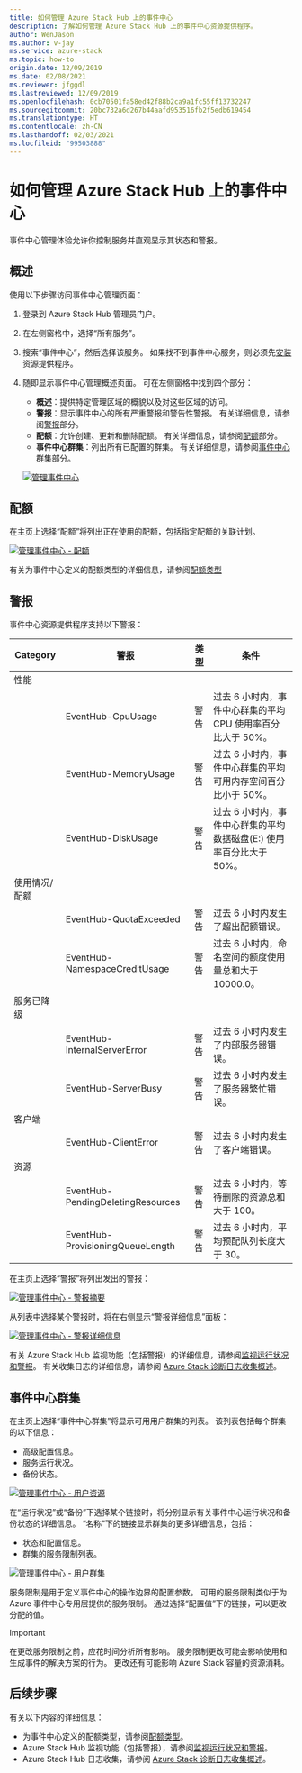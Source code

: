 ```yaml
---
title: 如何管理 Azure Stack Hub 上的事件中心
description: 了解如何管理 Azure Stack Hub 上的事件中心资源提供程序。
author: WenJason
ms.author: v-jay
ms.service: azure-stack
ms.topic: how-to
origin.date: 12/09/2019
ms.date: 02/08/2021
ms.reviewer: jfggdl
ms.lastreviewed: 12/09/2019
ms.openlocfilehash: 0cb70501fa58ed42f88b2ca9a1fc55ff13732247
ms.sourcegitcommit: 20bc732a6d267b44aafd953516fb2f5edb619454
ms.translationtype: HT
ms.contentlocale: zh-CN
ms.lasthandoff: 02/03/2021
ms.locfileid: "99503888"
---
```

# <a name="how-to-manage-event-hubs-on-azure-stack-hub"></a>如何管理 Azure Stack Hub 上的事件中心

事件中心管理体验允许你控制服务并直观显示其状态和警报。 

## <a name="overview"></a>概述

使用以下步骤访问事件中心管理页面：

1. 登录到 Azure Stack Hub 管理员门户。
2. 在左侧窗格中，选择“所有服务”。
3. 搜索“事件中心”，然后选择该服务。 如果找不到事件中心服务，则必须先[安装](event-hubs-rp-install.md)资源提供程序。
4. 随即显示事件中心管理概述页面。 可在左侧窗格中找到四个部分：
   - **概述**：提供特定管理区域的概貌以及对这些区域的访问。
   - **警报**：显示事件中心的所有严重警报和警告性警报。 有关详细信息，请参阅[警报](#alerts)部分。
   - **配额**：允许创建、更新和删除配额。 有关详细信息，请参阅[配额](#quotas)部分。
   - **事件中心群集**：列出所有已配置的群集。 有关详细信息，请参阅[事件中心群集](#event-hubs-clusters)部分。

   [![管理事件中心](media/event-hubs-rp-manage/1-manage-event-hubs.png)](media/event-hubs-rp-manage/1-manage-event-hubs.png#lightbox)

## <a name="quotas"></a>配额

在主页上选择“配额”将列出正在使用的配额，包括指定配额的关联计划。 
 
[![管理事件中心 - 配额](media/event-hubs-rp-manage/3-quotas.png)](media/event-hubs-rp-manage/3-quotas.png#lightbox)

有关为事件中心定义的配额类型的详细信息，请参阅[配额类型](azure-stack-quota-types.md#event-hubs-quota-types)

## <a name="alerts"></a>警报

事件中心资源提供程序支持以下警报：
   
| Category | 警报 | 类型 | 条件 |
|----------|-------|------|-----------|
| 性能 | | | |
| | EventHub-CpuUsage | 警告 | 过去 6 小时内，事件中心群集的平均 CPU 使用率百分比大于 50%。 |
| | EventHub-MemoryUsage | 警告 | 过去 6 小时内，事件中心群集的平均可用内存空间百分比小于 50%。 |
| | EventHub-DiskUsage | 警告 | 过去 6 小时内，事件中心群集的平均数据磁盘(E:) 使用率百分比大于 50%。 |
| 使用情况/配额 | | | |
| | EventHub-QuotaExceeded | 警告 | 过去 6 小时内发生了超出配额错误。 |
| | EventHub-NamespaceCreditUsage | 警告 | 过去 6 小时内，命名空间的额度使用量总和大于 10000.0。 |
| 服务已降级 | | | |
| | EventHub-InternalServerError | 警告 | 过去 6 小时内发生了内部服务器错误。 |
| | EventHub-ServerBusy | 警告 | 过去 6 小时内发生了服务器繁忙错误。 |
| 客户端 | | | |
| | EventHub-ClientError | 警告 | 过去 6 小时内发生了客户端错误。 |
| 资源 | | | |
| | EventHub-PendingDeletingResources | 警告 | 过去 6 小时内，等待删除的资源总和大于 100。 |
| | EventHub-ProvisioningQueueLength | 警告 | 过去 6 小时内，平均预配队列长度大于 30。 |

在主页上选择“警报”将列出发出的警报：

[![管理事件中心 - 警报摘要](media/event-hubs-rp-manage/2-alerts-summary.png)](media/event-hubs-rp-manage/2-alerts-summary.png#lightbox)

从列表中选择某个警报时，将在右侧显示“警报详细信息”面板：

[![管理事件中心 - 警报详细信息](media/event-hubs-rp-manage/2-alerts-detail.png)](media/event-hubs-rp-manage/2-alerts-detail.png#lightbox)

有关 Azure Stack Hub 监视功能（包括警报）的详细信息，请参阅[监视运行状况和警报](azure-stack-monitor-health.md)。 有关收集日志的详细信息，请参阅 [Azure Stack 诊断日志收集概述](./diagnostic-log-collection.md)。

## <a name="event-hubs-clusters"></a>事件中心群集

在主页上选择“事件中心群集”将显示可用用户群集的列表。 该列表包括每个群集的以下信息：

- 高级配置信息。
- 服务运行状况。
- 备份状态。

[![管理事件中心 - 用户资源](media/event-hubs-rp-manage/4-user-resources.png)](media/event-hubs-rp-manage/4-user-resources.png#lightbox)

在“运行状况”或“备份”下选择某个链接时，将分别显示有关事件中心运行状况和备份状态的详细信息。 “名称”下的链接显示群集的更多详细信息，包括：
- 状态和配置信息。
- 群集的服务限制列表。

[![管理事件中心 - 用户群集](media/event-hubs-rp-manage/4-user-clusters.png)](media/event-hubs-rp-manage/4-user-clusters.png#lightbox)

服务限制是用于定义事件中心的操作边界的配置参数。 可用的服务限制类似于为 Azure 事件中心专用层提供的服务限制。 通过选择“配置值”下的链接，可以更改分配的值。

> [!IMPORTANT]
> 在更改服务限制之前，应花时间分析所有影响。 服务限制更改可能会影响使用和生成事件的解决方案的行为。 更改还有可能影响 Azure Stack 容量的资源消耗。

## <a name="next-steps"></a>后续步骤

有关以下内容的详细信息：

- 为事件中心定义的配额类型，请参阅[配额类型](azure-stack-quota-types.md#event-hubs-quota-types)。
- Azure Stack Hub 监视功能（包括警报），请参阅[监视运行状况和警报](azure-stack-monitor-health.md)。 
- Azure Stack Hub 日志收集，请参阅 [Azure Stack 诊断日志收集概述](./diagnostic-log-collection.md)。
